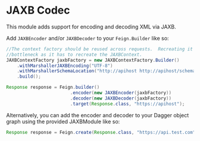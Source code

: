 JAXB Codec
===================

This module adds support for encoding and decoding XML via JAXB.

Add `JAXBEncoder` and/or `JAXBDecoder` to your `Feign.Builder` like so:

```java
//The context factory should be reused across requests.  Recreating it will be a performance
//bottleneck as it has to recreate the JAXBContext.
JAXBContextFactory jaxbFactory = new JAXBContextFactory.Builder()
    .withMarshallerJAXBEncoding("UTF-8")
    .withMarshallerSchemaLocation("http://apihost http://apihost/schema.xsd")
    .build();

Response response = Feign.builder()
                        .encoder(new JAXBEncoder(jaxbFactory))
                        .decoder(new JAXBDecoder(jaxbFactory))
                        .target(Response.class, "https://apihost");
```

Alternatively, you can add the encoder and decoder to your Dagger object graph using the provided JAXBModule like so:

```java
Response response = Feign.create(Response.class, "https://api.test.com", new JAXBModule());
```